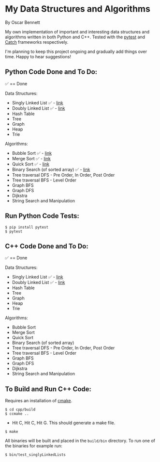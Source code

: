# My Data Structures and Algorithms

By Oscar Bennett

My own implementation of important and interesting data structures and algorithms written in both Python and C++. Tested with the [pytest](https://docs.pytest.org/en/latest/) and [Catch](https://github.com/catchorg/Catch2) frameworks respectively.

I'm planning to keep this project ongoing and gradually add things over time. Happy to hear suggestions!

## Python Code Done and To Do:

:white_check_mark: == Done

Data Structures:

- Singly Linked List :white_check_mark: - [link](https://github.com/ofbennett/Data_Structures_and_Algorithms/blob/fe6322a1c5f0f00b7c2bed23de667185fa66c61d/python/linkedLists/linkedLists.py#L1)
- Doubly Linked List :white_check_mark: - [link](https://github.com/ofbennett/Data_Structures_and_Algorithms/blob/6d8fd4e238803236ccb3ad176204804a098687f9/python/linkedLists/linkedLists.py#L154)
- Hash Table
- Tree
- Graph
- Heap
- Trie

Algorithms:

- Bubble Sort :white_check_mark: - [link](https://github.com/ofbennett/Data_Structures_and_Algorithms/blob/e1fdbf44f47bf36106a31110191cff8f246f513a/python/sort/sort_algos.py#L3)
- Merge Sort :white_check_mark: - [link](https://github.com/ofbennett/Data_Structures_and_Algorithms/blob/e1fdbf44f47bf36106a31110191cff8f246f513a/python/sort/sort_algos.py#L45)
- Quick Sort :white_check_mark: - [link](https://github.com/ofbennett/Data_Structures_and_Algorithms/blob/e1fdbf44f47bf36106a31110191cff8f246f513a/python/sort/sort_algos.py#L19)
- Binary Search (of sorted array) :white_check_mark: - [link](https://github.com/ofbennett/Data_Structures_and_Algorithms/blob/e1fdbf44f47bf36106a31110191cff8f246f513a/python/search/search_algos.py#L2)
- Tree traversal DFS - Pre Order, In Order, Post Order
- Tree traversal BFS - Level Order
- Graph BFS
- Graph DFS
- Dijkstra
- String Search and Manipulation

## Run Python Code Tests:

```
$ pip install pytest
$ pytest
```

## C++ Code Done and To Do:

:white_check_mark: == Done

Data Structures:

- Singly Linked List :white_check_mark: - [link](https://github.com/ofbennett/Data_Structures_and_Algorithms/blob/e1fdbf44f47bf36106a31110191cff8f246f513a/cpp/linkedLists/src/linkedLists.h#L7)
- Doubly Linked List :white_check_mark: - [link](https://github.com/ofbennett/Data_Structures_and_Algorithms/blob/e1fdbf44f47bf36106a31110191cff8f246f513a/cpp/linkedLists/src/linkedLists.h#L41)
- Hash Table
- Tree
- Graph
- Heap
- Trie

Algorithms:

- Bubble Sort
- Merge Sort
- Quick Sort
- Binary Search (of sorted array)
- Tree traversal DFS - Pre Order, In Order, Post Order
- Tree traversal BFS - Level Order
- Graph BFS
- Graph DFS
- Dijkstra
- String Search and Manipulation

## To Build and Run C++ Code:
Requires an installation of [cmake](https://cmake.org).

```
$ cd cpp/build
$ ccmake ..
```
- Hit C, Hit C, Hit G. This should generate a make file.
```
$ make
```
All binaries will be built and placed in the `build/bin` directory. To run one of the binaries for example run:
```
$ bin/test_singlyLinkedLists
```